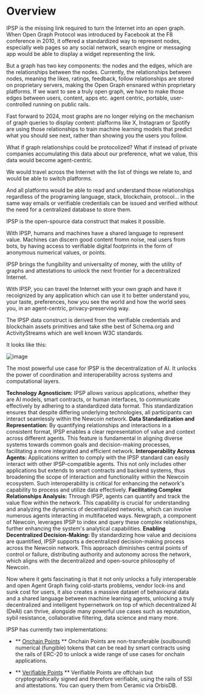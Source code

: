 # Overview

IPSP is the missing link required to turn the Internet into an open graph. When Open Graph Protocol was introduced by Facebook at the F8 conference in 2010, it offered a standardized way to represent nodes, especially web pages so any social network, search engine or messaging app would be able to display a widget representing the link.

But a graph has two key components: the nodes and the edges, which are the relationships between the nodes. Currently, the relationships between nodes, meaning the likes, ratings, feedback, follow relationships are stored on proprietary servers, making the Open Graph ensnared within proprietary platforms. If we want to see a truly open graph, we have to make those edges between users, content, apps etc. agent centric, portable, user-controlled running on public rails.

Fast forward to 2024, most graphs are no longer relying on the mechanism of graph queries to display content: plafforms like X, Instagram or Spotify are using those relationships to train machine learning models that predict what you should see next, rather than showing you the users you follow.

What if graph relationships could be protocolized? What if instead of private companies accumulating this data about our preference, what we value, this data would become agent-centric.

We would travel across the Internet with the list of things we relate to, and would be able to switch platforms.

And all platforms would be able to read and understand those relationships regardless of the programing language, stack, blockchain, protocol... in the same way emails or verifiable credentials can be issued and verified without the need for a centralized database to store them.

IPSP is the open-spource data construct that makes it possible.

With IPSP, humans and machines have a shared language to represent value. Machines can discern good content fromn noise, real users from bots, by having access to verifiable digital footprints in the form of anonymous numerical values, or points.

IPSP brings the fungibility and universality of money, with the utility of graphs and attestations to unlock the next frontier for a decentralized Internet.

With IPSP, you can travel the Internet with your own graph and have it recoignized by any application which can use it to better understand you, your taste, preferences, how you see the world and how the world sees you, in an agent-centric, privacy-preserving way.

The IPSP data construct is derived from the verifiable credentials and blockchain assets primitives and take sthe best of Schema.org and ActivityStreams which are well known W3C standards. 

It looks like this:

![image](https://github.com/newfound8ion/developer/assets/112469623/2c68aa64-5258-48db-9355-2d9b9b4ba086)

The most powerful use case for IPSP is the decentralization of AI. It unlocks the power of coordination and interoperability across systems and computational layers.

**Technology Agnosticism:** IPSP allows various applications, whether they are AI models, smart contracts, or human interfaces, to communicate effectively by adhering to a standardized data format. This standardization ensures that despite differing underlying technologies, all participants can interact seamlessly within the Newcoin network.
**Data Standardization and Representation:** By quantifying relationships and interactions in a consistent format, IPSP enables a clear representation of value and context across different agents. This feature is fundamental in aligning diverse systems towards common goals and decision-making processes, facilitating a more integrated and efficient network.
**Interoperability Across Agents:** Applications written to comply with the IPSP standard can easily interact with other IPSP-compatible agents. This not only includes other applications but extends to smart contracts and backend systems, thus broadening the scope of interaction and functionality within the Newcoin ecosystem. Such interoperability is critical for enhancing the network's capability to process and utilize data effectively.
**Facilitating Complex Relationships Analysis:** Through IPSP, agents can quantify and track the value flow within the network. This capability is crucial for understanding and analyzing the dynamics of decentralized networks, which can involve numerous agents interacting in multifaceted ways. Newgraph, a component of Newcoin, leverages IPSP to index and query these complex relationships, further enhancing the system's analytical capabilities.
**Enabling Decentralized Decision-Making:** By standardizing how value and decisions are quantified, IPSP supports a decentralized decision-making process across the Newcoin network. This approach diminishes central points of control or failure, distributing authority and autonomy across the network, which aligns with the decentralized and open-source philosophy of Newcoin.


Now where it gets fascinating is that it not only unlocks a fully interoperable and open Agent Graph fixing cold-starts problems, vendor lock-ins and sunk cost for users, it also creates a massive dataset of behavioural data and a shared language between machine learning agents, unlocking a truly decentralized and intelligent hypernetwork on top of which decentralized AI (DeAI) can thrive, alongside many powerful use cases such as reputation, sybil resistance, collaborative filtering, data science and many more.

IPSP has currently two implementations:

- ** [Onchain Points](/docs/ipsp/onchain-points/overview) **
Onchain Points are non-transferable (soulbound) numerical (fungible) tokens that can be read by smart contracts using the rails of ERC-20 to unlock a wide range of use cases for onchain applications.

- ** [Verifiable Points](/docs/ipsp/verifiable-points/overview) **
Verifiable Points are offchain but cryptographically signed and therefore verifiable, using the rails of SSI and attestations. You can query them from Ceramic via OrbisDB.
